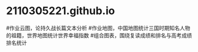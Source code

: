 # 2110305221.github.io

#作业云图，论持久战长篇文本分析
#作业地图，中国地图统计三国时期知名人物的祖籍，世界地图统计世界幸福指数
#组合图表，围绕复读成绩和排名与高考成绩排名统计
